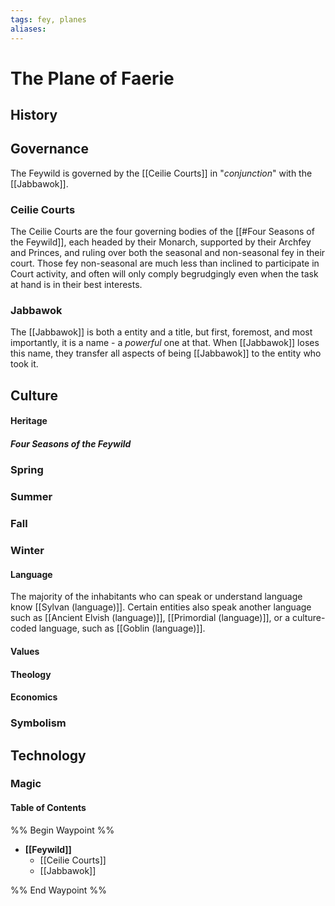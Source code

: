 ```yaml
---
tags: fey, planes
aliases:
---
```

# The Plane of Faerie
## History
## Governance
The Feywild is governed by the [[Ceilie Courts]] in "*conjunction*" with the [[Jabbawok]].

### Ceilie Courts
The Ceilie Courts are the four governing bodies of the [[#Four Seasons of the Feywild]], each headed by their Monarch, supported by their Archfey and Princes, and ruling over both the seasonal and non-seasonal fey in their court. Those fey non-seasonal are much less than inclined to participate in Court activity, and often will only comply begrudgingly even when the task at hand is in their best interests. 

### Jabbawok
The [[Jabbawok]] is both a entity and a title, but first, foremost, and most importantly, it is a name - a *powerful* one at that. When [[Jabbawok]] loses this name, they transfer all aspects of being [[Jabbawok]] to the entity who took it.

## Culture
#### Heritage
##### Four Seasons of the Feywild
### Spring
### Summer
### Fall
### Winter
#### Language
The majority of the inhabitants who can speak or understand language know [[Sylvan (language)]]. Certain entities also speak another language such as [[Ancient Elvish (language)]], [[Primordial (language)]], or a culture-coded language, such as [[Goblin (language)]].

#### Values
#### Theology
#### Economics
### Symbolism
## Technology
### Magic

#### Table of Contents
%% Begin Waypoint %%
- **[[Feywild]]**
	- [[Ceilie Courts]]
	- [[Jabbawok]]

%% End Waypoint %%